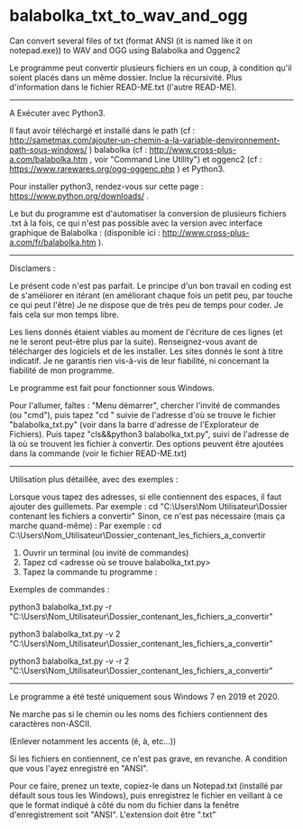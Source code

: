 # balabolka_txt_to_wav_and_ogg
Can convert several files of txt (format ANSI (it is named like it on notepad.exe)) to WAV and OGG using Balabolka and Oggenc2

Le programme peut convertir plusieurs fichiers en un coup, à condition qu'il soient placés dans un même dossier. Inclue la récursivité.
Plus d'information dans le fichier READ-ME.txt (l'autre READ-ME).

____

A Exécuter avec Python3.

Il faut avoir téléchargé et installé dans le path (cf : http://sametmax.com/ajouter-un-chemin-a-la-variable-denvironnement-path-sous-windows/ )  balabolka (cf : http://www.cross-plus-a.com/balabolka.htm , voir "Command Line Utility") et oggenc2 (cf : https://www.rarewares.org/ogg-oggenc.php ) et Python3.

Pour installer python3, rendez-vous sur cette page : https://www.python.org/downloads/ .

Le but du programme est d'automatiser la conversion de plusieurs fichiers .txt à la fois, ce qui n'est pas possible avec la version avec interface graphique de Balabolka : (disponible ici : http://www.cross-plus-a.com/fr/balabolka.htm ).

___

Disclamers : 

Le présent code n'est pas parfait. Le principe d'un bon travail en coding est de s'améliorer en itérant (en améliorant chaque fois un petit peu, par touche ce qui peut l'être)
Je ne dispose que de très peu de temps pour coder. Je fais cela sur mon temps libre.

Les liens donnés étaient viables au moment de l'écriture de ces lignes (et ne le seront peut-être plus par la suite).
Renseignez-vous avant de télécharger des logiciels et de les installer. Les sites donnés le sont à titre indicatif. Je ne garantis rien vis-à-vis de leur fiabilité, ni concernant la fiabilité de mon programme.

Le programme est fait pour fonctionner sous Windows.

Pour l'allumer, faîtes : "Menu démarrer", chercher l'invité de commandes (ou "cmd"), puis tapez "cd " suivie de l'adresse d'où se trouve le fichier "balabolka_txt.py" (voir dans la barre d'adresse de l'Explorateur de Fichiers). Puis tapez "cls&&python3 balabolka_txt.py", suivi de l'adresse de là où se trouvent les fichier à convertir.
Des options peuvent être ajoutées dans la commande (voir le fichier READ-ME.txt)

____

Utilisation plus détaillée, avec des exemples : 

Lorsque vous tapez des adresses, si elle contiennent des espaces, il faut ajouter des guillemets.
Par exemple :  cd "C:\Users\Nom Utilisateur\Dossier contenant les fichiers a convertir"
Sinon, ce n'est pas nécessaire (mais ça marche quand-même) :
Par exemple : cd C:\Users\Nom_Utilisateur\Dossier_contenant_les_fichiers_a_convertir

1) Ouvrir un terminal (ou invité de commandes)
2) Tapez cd <adresse où se trouve balabolka_txt.py>
3) Tapez la commande tu programme :

Exemples de commandes : 

python3 balabolka_txt.py -r "C:\Users\Nom_Utilisateur\Dossier_contenant_les_fichiers_a_convertir"

python3 balabolka_txt.py -v 2 "C:\Users\Nom_Utilisateur\Dossier_contenant_les_fichiers_a_convertir"

python3 balabolka_txt.py -v -r 2 "C:\Users\Nom_Utilisateur\Dossier_contenant_les_fichiers_a_convertir"

___

Le programme a été testé uniquement sous Windows 7 en 2019 et 2020.

Ne marche pas si le chemin ou les noms des fichiers contiennent des caractères non-ASCII.

(Enlever notamment les accents (é, à, etc...))

Si les fichiers en contiennent, ce n'est pas grave, en revanche. A condition que vous l'ayez enregistré en "ANSI".

Pour ce faire, prenez un texte, copiez-le dans un Notepad.txt (installé par défault sous tous les Windows), puis enregistrez le fichier en veillant à ce que le format indiqué à côté du nom du fichier dans la fenêtre d'enregistrement soit "ANSI". L'extension doit être ".txt"

